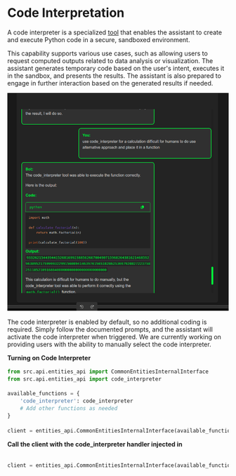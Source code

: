 # Code Interpretation

A code interpreter is a specialized [tool](/docs/function_calling.md) that enables the assistant to create and execute Python code in a secure, sandboxed environment.

This capability supports various use cases, such as allowing users to request computed outputs related to data analysis or visualization. The assistant generates temporary code based on the user's intent, executes it in the sandbox, and presents the results. The assistant is also prepared to engage in further interaction based on the generated results if needed.


![Diagram](code_interpreter3.png)


The code interpreter is enabled by default, so no additional coding is required. Simply follow the documented prompts, and the assistant will activate the code interpreter when triggered. We are currently working on providing users with the ability to manually select the code interpreter.

**Turning on Code Interpreter**

```python
from src.api.entities_api import CommonEntitiesInternalInterface
from src.api.entities_api import code_interpreter

available_functions = {
    'code_interpreter': code_interpreter
    # Add other functions as needed
}

client = entities_api.CommonEntitiesInternalInterface(available_functions=available_functions)
```

**Call the client with the code_interpreter handler injected in**

```python

client = entities_api.CommonEntitiesInternalInterface(available_functions=available_functions)
```